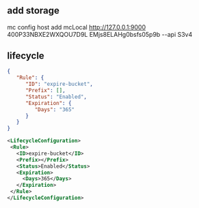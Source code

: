 # 

## add storage
mc config host add mcLocal http://127.0.0.1:9000 400P33NBXE2WXQOU7D9L EMjs8ELAHg0bsfs05p9b --api S3v4



## lifecycle

```json
{
   "Rule": {
      "ID": "expire-bucket",
      "Prefix": [],
      "Status": "Enabled",
      "Expiration": {
         "Days": "365"
      }
   }
}
```

```xml
<LifecycleConfiguration>
 <Rule>
   <ID>expire-bucket</ID>
   <Prefix></Prefix>
   <Status>Enabled</Status>
   <Expiration>
     <Days>365</Days>
   </Expiration>
 </Rule>
</LifecycleConfiguration>
```
